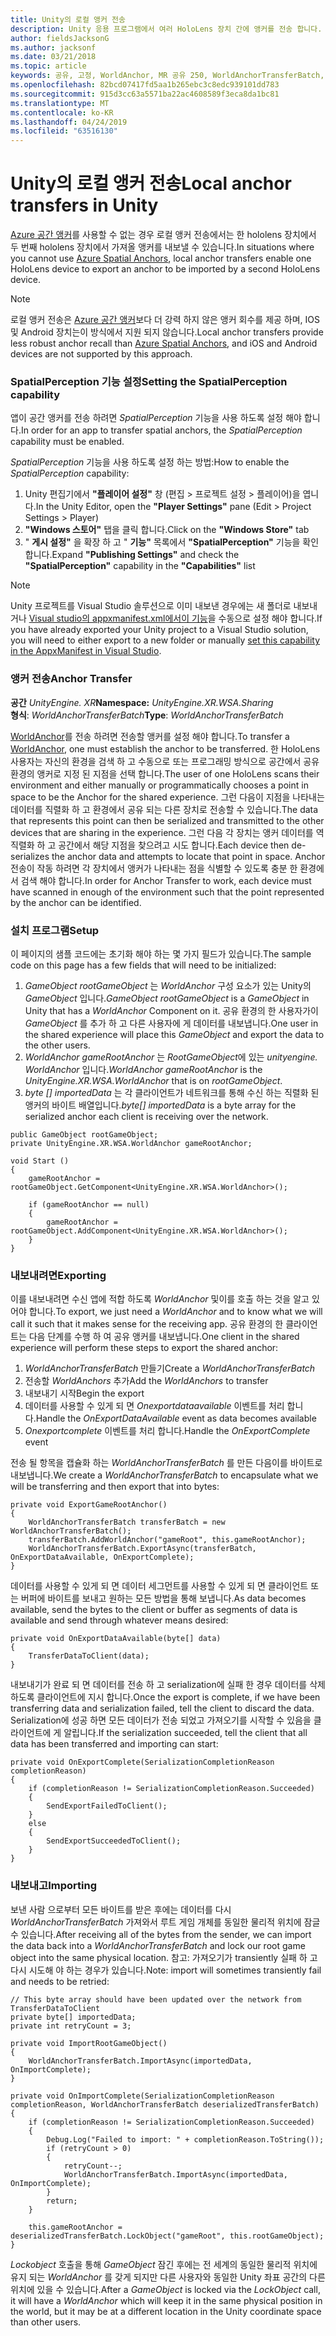 ```yaml
---
title: Unity의 로컬 앵커 전송
description: Unity 응용 프로그램에서 여러 HoloLens 장치 간에 앵커를 전송 합니다.
author: fieldsJacksonG
ms.author: jacksonf
ms.date: 03/21/2018
ms.topic: article
keywords: 공유, 고정, WorldAnchor, MR 공유 250, WorldAnchorTransferBatch, SpatialPerception, 전송, 로컬 앵커 전송, 앵커 내보내기, 앵커 가져오기
ms.openlocfilehash: 82bcd07417fd5aa1b265ebc3c8edc939101dd783
ms.sourcegitcommit: 915d3cc63a5571ba22ac4608589f3eca8da1bc81
ms.translationtype: MT
ms.contentlocale: ko-KR
ms.lasthandoff: 04/24/2019
ms.locfileid: "63516130"
---
```

# <a name="local-anchor-transfers-in-unity"></a><span data-ttu-id="7e831-104">Unity의 로컬 앵커 전송</span><span class="sxs-lookup"><span data-stu-id="7e831-104">Local anchor transfers in Unity</span></span>

<span data-ttu-id="7e831-105"><a href="https://docs.microsoft.com/azure/spatial-anchors" target="_blank">Azure 공간 앵커</a>를 사용할 수 없는 경우 로컬 앵커 전송에서는 한 hololens 장치에서 두 번째 hololens 장치에서 가져올 앵커를 내보낼 수 있습니다.</span><span class="sxs-lookup"><span data-stu-id="7e831-105">In situations where you cannot use <a href="https://docs.microsoft.com/azure/spatial-anchors" target="_blank">Azure Spatial Anchors</a>, local anchor transfers enable one HoloLens device to export an anchor to be imported by a second HoloLens device.</span></span>

>[!NOTE]
><span data-ttu-id="7e831-106">로컬 앵커 전송은 <a href="https://docs.microsoft.com/azure/spatial-anchors" target="_blank">Azure 공간 앵커</a>보다 더 강력 하지 않은 앵커 회수를 제공 하며, IOS 및 Android 장치는이 방식에서 지원 되지 않습니다.</span><span class="sxs-lookup"><span data-stu-id="7e831-106">Local anchor transfers provide less robust anchor recall than <a href="https://docs.microsoft.com/azure/spatial-anchors" target="_blank">Azure Spatial Anchors</a>, and iOS and Android devices are not supported by this approach.</span></span>

### <a name="setting-the-spatialperception-capability"></a><span data-ttu-id="7e831-107">SpatialPerception 기능 설정</span><span class="sxs-lookup"><span data-stu-id="7e831-107">Setting the SpatialPerception capability</span></span>

<span data-ttu-id="7e831-108">앱이 공간 앵커를 전송 하려면 *SpatialPerception* 기능을 사용 하도록 설정 해야 합니다.</span><span class="sxs-lookup"><span data-stu-id="7e831-108">In order for an app to transfer spatial anchors, the *SpatialPerception* capability must be enabled.</span></span>

<span data-ttu-id="7e831-109">*SpatialPerception* 기능을 사용 하도록 설정 하는 방법:</span><span class="sxs-lookup"><span data-stu-id="7e831-109">How to enable the *SpatialPerception* capability:</span></span>
1. <span data-ttu-id="7e831-110">Unity 편집기에서 **"플레이어 설정"** 창 (편집 > 프로젝트 설정 > 플레이어)을 엽니다.</span><span class="sxs-lookup"><span data-stu-id="7e831-110">In the Unity Editor, open the **"Player Settings"** pane (Edit > Project Settings > Player)</span></span>
2. <span data-ttu-id="7e831-111">**"Windows 스토어"** 탭을 클릭 합니다.</span><span class="sxs-lookup"><span data-stu-id="7e831-111">Click on the **"Windows Store"** tab</span></span>
3. <span data-ttu-id="7e831-112">" **게시 설정"** 을 확장 하 고 " **기능"** 목록에서 **"SpatialPerception"** 기능을 확인 합니다.</span><span class="sxs-lookup"><span data-stu-id="7e831-112">Expand **"Publishing Settings"** and check the **"SpatialPerception"** capability in the **"Capabilities"** list</span></span>

>[!NOTE]
><span data-ttu-id="7e831-113">Unity 프로젝트를 Visual Studio 솔루션으로 이미 내보낸 경우에는 새 폴더로 내보내거나 [Visual studio의 appxmanifest.xml에서이 기능](local-anchor-transfers-in-directx.md#set-up-your-app-to-use-the-spatialperception-capability)을 수동으로 설정 해야 합니다.</span><span class="sxs-lookup"><span data-stu-id="7e831-113">If you have already exported your Unity project to a Visual Studio solution, you will need to either export to a new folder or manually [set this capability in the AppxManifest in Visual Studio](local-anchor-transfers-in-directx.md#set-up-your-app-to-use-the-spatialperception-capability).</span></span>

### <a name="anchor-transfer"></a><span data-ttu-id="7e831-114">앵커 전송</span><span class="sxs-lookup"><span data-stu-id="7e831-114">Anchor Transfer</span></span>

<span data-ttu-id="7e831-115">**공간** *UnityEngine. XR*</span><span class="sxs-lookup"><span data-stu-id="7e831-115">**Namespace:** *UnityEngine.XR.WSA.Sharing*</span></span><br>
<span data-ttu-id="7e831-116">**형식**: *WorldAnchorTransferBatch*</span><span class="sxs-lookup"><span data-stu-id="7e831-116">**Type**: *WorldAnchorTransferBatch*</span></span>

<span data-ttu-id="7e831-117">[WorldAnchor](coordinate-systems-in-unity.md)를 전송 하려면 전송할 앵커를 설정 해야 합니다.</span><span class="sxs-lookup"><span data-stu-id="7e831-117">To transfer a [WorldAnchor](coordinate-systems-in-unity.md), one must establish the anchor to be transferred.</span></span> <span data-ttu-id="7e831-118">한 HoloLens 사용자는 자신의 환경을 검색 하 고 수동으로 또는 프로그래밍 방식으로 공간에서 공유 환경의 앵커로 지정 된 지점을 선택 합니다.</span><span class="sxs-lookup"><span data-stu-id="7e831-118">The user of one HoloLens scans their environment and either manually or programmatically chooses a point in space to be the Anchor for the shared experience.</span></span> <span data-ttu-id="7e831-119">그런 다음이 지점을 나타내는 데이터를 직렬화 하 고 환경에서 공유 되는 다른 장치로 전송할 수 있습니다.</span><span class="sxs-lookup"><span data-stu-id="7e831-119">The data that represents this point can then be serialized and transmitted to the other devices that are sharing in the experience.</span></span> <span data-ttu-id="7e831-120">그런 다음 각 장치는 앵커 데이터를 역직렬화 하 고 공간에서 해당 지점을 찾으려고 시도 합니다.</span><span class="sxs-lookup"><span data-stu-id="7e831-120">Each device then de-serializes the anchor data and attempts to locate that point in space.</span></span> <span data-ttu-id="7e831-121">Anchor 전송이 작동 하려면 각 장치에서 앵커가 나타내는 점을 식별할 수 있도록 충분 한 환경에서 검색 해야 합니다.</span><span class="sxs-lookup"><span data-stu-id="7e831-121">In order for Anchor Transfer to work, each device must have scanned in enough of the environment such that the point represented by the anchor can be identified.</span></span>

### <a name="setup"></a><span data-ttu-id="7e831-122">설치 프로그램</span><span class="sxs-lookup"><span data-stu-id="7e831-122">Setup</span></span>

<span data-ttu-id="7e831-123">이 페이지의 샘플 코드에는 초기화 해야 하는 몇 가지 필드가 있습니다.</span><span class="sxs-lookup"><span data-stu-id="7e831-123">The sample code on this page has a few fields that will need to be initialized:</span></span>
1. <span data-ttu-id="7e831-124">*GameObject rootGameObject* 는 *WorldAnchor* 구성 요소가 있는 Unity의 *GameObject* 입니다.</span><span class="sxs-lookup"><span data-stu-id="7e831-124">*GameObject rootGameObject* is a *GameObject* in Unity that has a *WorldAnchor* Component on it.</span></span> <span data-ttu-id="7e831-125">공유 환경의 한 사용자가이 *GameObject* 를 추가 하 고 다른 사용자에 게 데이터를 내보냅니다.</span><span class="sxs-lookup"><span data-stu-id="7e831-125">One user in the shared experience will place this *GameObject* and export the data to the other users.</span></span>
2. <span data-ttu-id="7e831-126">*WorldAnchor gameRootAnchor* 는 *RootGameObject*에 있는 *unityengine. WorldAnchor* 입니다.</span><span class="sxs-lookup"><span data-stu-id="7e831-126">*WorldAnchor gameRootAnchor* is the *UnityEngine.XR.WSA.WorldAnchor* that is on *rootGameObject*.</span></span>
3. <span data-ttu-id="7e831-127">*byte [] importedData* 는 각 클라이언트가 네트워크를 통해 수신 하는 직렬화 된 앵커의 바이트 배열입니다.</span><span class="sxs-lookup"><span data-stu-id="7e831-127">*byte[] importedData* is a byte array for the serialized anchor each client is receiving over the network.</span></span>

```
public GameObject rootGameObject;
private UnityEngine.XR.WSA.WorldAnchor gameRootAnchor;

void Start ()
{
    gameRootAnchor = rootGameObject.GetComponent<UnityEngine.XR.WSA.WorldAnchor>();

    if (gameRootAnchor == null)
    {
        gameRootAnchor = rootGameObject.AddComponent<UnityEngine.XR.WSA.WorldAnchor>();
    }
}
```

### <a name="exporting"></a><span data-ttu-id="7e831-128">내보내려면</span><span class="sxs-lookup"><span data-stu-id="7e831-128">Exporting</span></span>

<span data-ttu-id="7e831-129">이를 내보내려면 수신 앱에 적합 하도록 *WorldAnchor* 및이를 호출 하는 것을 알고 있어야 합니다.</span><span class="sxs-lookup"><span data-stu-id="7e831-129">To export, we just need a *WorldAnchor* and to know what we will call it such that it makes sense for the receiving app.</span></span> <span data-ttu-id="7e831-130">공유 환경의 한 클라이언트는 다음 단계를 수행 하 여 공유 앵커를 내보냅니다.</span><span class="sxs-lookup"><span data-stu-id="7e831-130">One client in the shared experience will perform these steps to export the shared anchor:</span></span>
1. <span data-ttu-id="7e831-131">*WorldAnchorTransferBatch* 만들기</span><span class="sxs-lookup"><span data-stu-id="7e831-131">Create a *WorldAnchorTransferBatch*</span></span>
2. <span data-ttu-id="7e831-132">전송할 *WorldAnchors* 추가</span><span class="sxs-lookup"><span data-stu-id="7e831-132">Add the *WorldAnchors* to transfer</span></span>
3. <span data-ttu-id="7e831-133">내보내기 시작</span><span class="sxs-lookup"><span data-stu-id="7e831-133">Begin the export</span></span>
4. <span data-ttu-id="7e831-134">데이터를 사용할 수 있게 되 면 *Onexportdataavailable* 이벤트를 처리 합니다.</span><span class="sxs-lookup"><span data-stu-id="7e831-134">Handle the *OnExportDataAvailable* event as data becomes available</span></span>
5. <span data-ttu-id="7e831-135">*Onexportcomplete* 이벤트를 처리 합니다.</span><span class="sxs-lookup"><span data-stu-id="7e831-135">Handle the *OnExportComplete* event</span></span>

<span data-ttu-id="7e831-136">전송 될 항목을 캡슐화 하는 *WorldAnchorTransferBatch* 를 만든 다음이를 바이트로 내보냅니다.</span><span class="sxs-lookup"><span data-stu-id="7e831-136">We create a *WorldAnchorTransferBatch* to encapsulate what we will be transferring and then export that into bytes:</span></span>

```
private void ExportGameRootAnchor()
{
    WorldAnchorTransferBatch transferBatch = new WorldAnchorTransferBatch();
    transferBatch.AddWorldAnchor("gameRoot", this.gameRootAnchor);
    WorldAnchorTransferBatch.ExportAsync(transferBatch, OnExportDataAvailable, OnExportComplete);
}
```

<span data-ttu-id="7e831-137">데이터를 사용할 수 있게 되 면 데이터 세그먼트를 사용할 수 있게 되 면 클라이언트 또는 버퍼에 바이트를 보내고 원하는 모든 방법을 통해 보냅니다.</span><span class="sxs-lookup"><span data-stu-id="7e831-137">As data becomes available, send the bytes to the client or buffer as segments of data is available and send through whatever means desired:</span></span>

```
private void OnExportDataAvailable(byte[] data)
{
    TransferDataToClient(data);
}
```

<span data-ttu-id="7e831-138">내보내기가 완료 되 면 데이터를 전송 하 고 serialization에 실패 한 경우 데이터를 삭제 하도록 클라이언트에 지시 합니다.</span><span class="sxs-lookup"><span data-stu-id="7e831-138">Once the export is complete, if we have been transferring data and serialization failed, tell the client to discard the data.</span></span> <span data-ttu-id="7e831-139">Serialization에 성공 하면 모든 데이터가 전송 되었고 가져오기를 시작할 수 있음을 클라이언트에 게 알립니다.</span><span class="sxs-lookup"><span data-stu-id="7e831-139">If the serialization succeeded, tell the client that all data has been transferred and importing can start:</span></span>

```
private void OnExportComplete(SerializationCompletionReason completionReason)
{
    if (completionReason != SerializationCompletionReason.Succeeded)
    {
        SendExportFailedToClient();
    }
    else
    {
        SendExportSucceededToClient();
    }
}
```

### <a name="importing"></a><span data-ttu-id="7e831-140">내보내고</span><span class="sxs-lookup"><span data-stu-id="7e831-140">Importing</span></span>

<span data-ttu-id="7e831-141">보낸 사람 으로부터 모든 바이트를 받은 후에는 데이터를 다시 *WorldAnchorTransferBatch* 가져와서 루트 게임 개체를 동일한 물리적 위치에 잠글 수 있습니다.</span><span class="sxs-lookup"><span data-stu-id="7e831-141">After receiving all of the bytes from the sender, we can import the data back into a *WorldAnchorTransferBatch* and lock our root game object into the same physical location.</span></span> <span data-ttu-id="7e831-142">참고: 가져오기가 transiently 실패 하 고 다시 시도해 야 하는 경우가 있습니다.</span><span class="sxs-lookup"><span data-stu-id="7e831-142">Note: import will sometimes transiently fail and needs to be retried:</span></span>

```
// This byte array should have been updated over the network from TransferDataToClient
private byte[] importedData;
private int retryCount = 3;

private void ImportRootGameObject()
{
    WorldAnchorTransferBatch.ImportAsync(importedData, OnImportComplete);
}

private void OnImportComplete(SerializationCompletionReason completionReason, WorldAnchorTransferBatch deserializedTransferBatch)
{
    if (completionReason != SerializationCompletionReason.Succeeded)
    {
        Debug.Log("Failed to import: " + completionReason.ToString());
        if (retryCount > 0)
        {
            retryCount--;
            WorldAnchorTransferBatch.ImportAsync(importedData, OnImportComplete);
        }
        return;
    }

    this.gameRootAnchor = deserializedTransferBatch.LockObject("gameRoot", this.rootGameObject);
}
```

<span data-ttu-id="7e831-143">*Lockobject* 호출을 통해 *GameObject* 잠긴 후에는 전 세계의 동일한 물리적 위치에 유지 되는 *WorldAnchor* 를 갖게 되지만 다른 사용자와 동일한 Unity 좌표 공간의 다른 위치에 있을 수 있습니다.</span><span class="sxs-lookup"><span data-stu-id="7e831-143">After a *GameObject* is locked via the *LockObject* call, it will have a *WorldAnchor* which will keep it in the same physical position in the world, but it may be at a different location in the Unity coordinate space than other users.</span></span>

